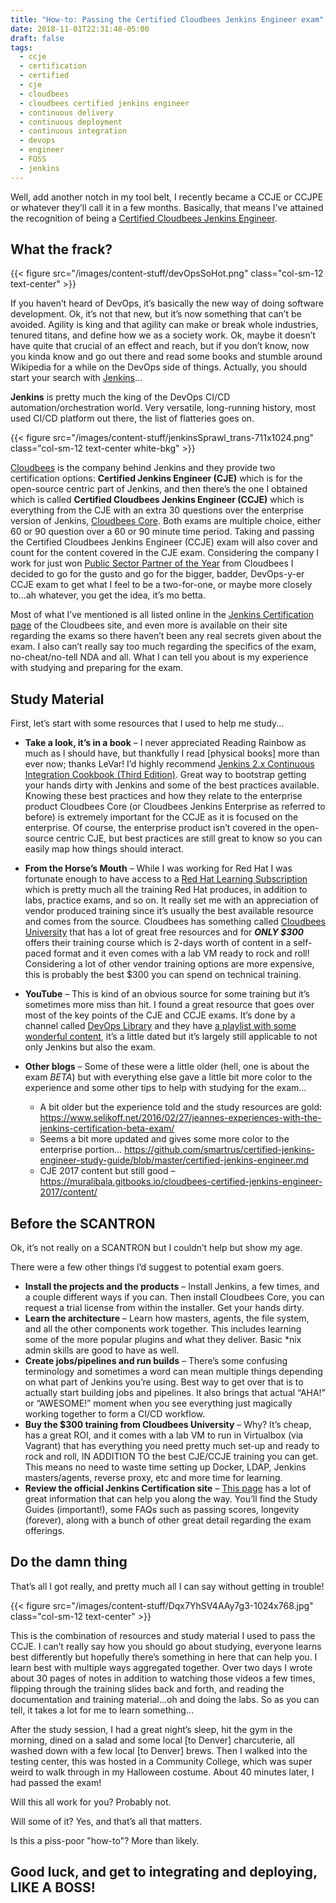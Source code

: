 ```yaml
---
title: "How-to: Passing the Certified Cloudbees Jenkins Engineer exam"
date: 2018-11-01T22:31:48-05:00
draft: false
tags: 
  - ccje
  - certification
  - certified
  - cje
  - cloudbees
  - cloudbees certified jenkins engineer
  - continuous delivery
  - continuous deployment
  - continuous integration
  - devops
  - engineer
  - FOSS
  - jenkins
---
```


Well, add another notch in my tool belt, I recently became a CCJE or CCJPE or whatever they’ll call it in a few months.
Basically, that means I’ve attained the recognition of being a [Certified Cloudbees Jenkins Engineer](https://www.cloudbees.com/jenkins/jenkins-certification).

## What the frack?

{{< figure src="/images/content-stuff/devOpsSoHot.png" class="col-sm-12 text-center" >}}

If you haven’t heard of DevOps, it’s basically the new way of doing software development.  Ok, it’s not that new, but it’s now something that can’t be avoided.  Agility is king and that agility can make or break whole industries, tenured titans, and define how we as a society work.  Ok, maybe it doesn’t have quite that crucial of an effect and reach, but if you don’t know, now you kinda know and go out there and read some books and stumble around Wikipedia for a while on the DevOps side of things.  Actually, you should start your search with [Jenkins](https://en.wikipedia.org/wiki/Jenkins_(software))...

**Jenkins** is pretty much the king of the DevOps CI/CD automation/orchestration world.  Very versatile, long-running history, most used CI/CD platform out there, the list of flatteries goes on.

{{< figure src="/images/content-stuff/jenkinsSprawl_trans-711x1024.png" class="col-sm-12 text-center white-bkg" >}}

[Cloudbees](https://www.cloudbees.com/) is the company behind Jenkins and they provide two certification options: **Certified Jenkins Engineer (CJE)** which is for the open-source centric part of Jenkins, and then there’s the one I obtained which is called **Certified Cloudbees Jenkins Engineer (CCJE)** which is everything from the CJE with an extra 30 questions over the enterprise version of Jenkins, [Cloudbees Core](https://www.cloudbees.com/products/cloudbees-core).  Both exams are multiple choice, either 60 or 90 question over a 60 or 90 minute time period.  Taking and passing the Certified Cloudbees Jenkins Engineer (CCJE) exam will also cover and count for the content covered in the CJE exam.  Considering the company I work for just won [Public Sector Partner of the Year](https://www.cloudbees.com/press/second-annual-devops-world-awards-program-honors-jenkins-contributors-and-devops-innovators) from Cloudbees I decided to go for the gusto and go for the bigger, badder, DevOps-y-er CCJE exam to get what I feel to be a two-for-one, or maybe more closely to...ah whatever, you get the idea, it’s mo betta.

Most of what I’ve mentioned is all listed online in the [Jenkins Certification page](https://www.cloudbees.com/jenkins/jenkins-certification) of the Cloudbees site, and even more is available on their site regarding the exams so there haven’t been any real secrets given about the exam.  I also can’t really say too much regarding the specifics of the exam, no-cheat/no-tell NDA and all.  What I can tell you about is my experience with studying and preparing for the exam.

## Study Material

First, let’s start with some resources that I used to help me study...

- **Take a look, it’s in a book** – I never appreciated Reading Rainbow as much as I should have, but thankfully I read [physical books] more than ever now; thanks LeVar!
I’d highly recommend [Jenkins 2.x Continuous Integration Cookbook (Third Edition)](https://amzn.to/2XXOZWM).  Great way to bootstrap getting your hands dirty with Jenkins and some of the best practices available.  Knowing these best practices and how they relate to the enterprise product Cloudbees Core (or Cloudbees Jenkins Enterprise as referred to before) is extremely important for the CCJE as it is focused on the enterprise.  Of course, the enterprise product isn’t covered in the open-source centric CJE, but best practices are still great to know so you can easily map how things should interact.

- **From the Horse’s Mouth** – While I was working for Red Hat I was fortunate enough to have access to a [Red Hat Learning Subscription](https://fiercesw.com/shop/red-hat/red-hat-learning-subscription) which is pretty much all the training Red Hat produces, in addition to labs, practice exams, and so on.  It really set me with an appreciation of vendor produced training since it’s usually the best available resource and comes from the source.  Cloudbees has something called [Cloudbees University](https://standard.cbu.cloudbees.com/) that has a lot of great free resources and for ***ONLY $300*** offers their training course which is 2-days worth of content in a self-paced format and it even comes with a lab VM ready to rock and roll!  Considering a lot of other vendor training options are more expensive, this is probably the best $300 you can spend on technical training.

- **YouTube** – This is kind of an obvious source for some training but it’s sometimes more miss than hit.  I found a great resource that goes over most of the key points of the CJE and CCJE exams.  It’s done by a channel called [DevOps Library](https://www.youtube.com/channel/UCOnioSzUZS-ZqsRnf38V2nA/videos) and they have [a playlist with some wonderful content](https://www.youtube.com/playlist?list=PL6TwUbrFsOuN-db811WkXF1hwGTexiiOH), it’s a little dated but it’s largely still applicable to not only Jenkins but also the exam.

- **Other blogs** – Some of these were a little older (hell, one is about the exam *BETA*) but with everything else gave a little bit more color to the experience and some other tips to help with studying for the exam...
  - A bit older but the experience told and the study resources are gold: https://www.selikoff.net/2016/02/27/jeannes-experiences-with-the-jenkins-certification-beta-exam/
  - Seems a bit more updated and gives some more color to the enterprise portion... https://github.com/smartrus/certified-jenkins-engineer-study-guide/blob/master/certified-jenkins-engineer.md
  - CJE 2017 content but still good – https://muralibala.gitbooks.io/cloudbees-certified-jenkins-engineer-2017/content/

## Before the SCANTRON

Ok, it’s not really on a SCANTRON but I couldn’t help but show my age.

There were a few other things I’d suggest to potential exam goers.

- **Install the projects and the products** – Install Jenkins, a few times, and a couple different ways if you can.  Then install Cloudbees Core, you can request a trial license from within the installer.  Get your hands dirty.
- **Learn the architecture** – Learn how masters, agents, the file system, and all the other components work together.  This includes learning some of the more popular plugins and what they deliver.  Basic *nix admin skills are good to have as well.
- **Create jobs/pipelines and run builds** – There’s some confusing terminology and sometimes a word can mean multiple things depending on what part of Jenkins you’re using.  Best way to get over that is to actually start building jobs and pipelines.  It also brings that actual “AHA!” or “AWESOME!” moment when you see everything just magically working together to form a CI/CD workflow.
- **Buy the $300 training from Cloudbees University** – Why?  It’s cheap, has a great ROI, and it comes with a lab VM to run in Virtualbox (via Vagrant) that has everything you need pretty much set-up and ready to rock and roll, IN ADDITION TO the best CJE/CCJE training you can get.  This means no need to waste time setting up Docker, LDAP, Jenkins masters/agents, reverse proxy, etc and more time for learning.
- **Review the official Jenkins Certification site** – [This page](https://www.cloudbees.com/jenkins/jenkins-certification) has a lot of great information that can help you along the way.  You’ll find the Study Guides (important!), some FAQs such as passing scores, longevity (forever), along with a bunch of other great detail regarding the exam offerings.

## Do the damn thing

That’s all I got really, and pretty much all I can say without getting in trouble!

{{< figure src="/images/content-stuff/Dqx7YhSV4AAy7g3-1024x768.jpg" class="col-sm-12 text-center" >}}

This is the combination of resources and study material I used to pass the CCJE.  I can’t really say how you should go about studying, everyone learns best differently but hopefully there’s something in here that can help you.  I learn best with multiple ways aggregated together.  Over two days I wrote about 30 pages of notes in addition to watching those videos a few times, flipping through the training slides back and forth, and reading the documentation and training material...oh and doing the labs.  So as you can tell, it takes a lot for me to learn something...

After the study session, I had a great night’s sleep, hit the gym in the morning, dined on a salad and some local [to Denver] charcuterie, all washed down with a few local [to Denver] brews.  Then I walked into the testing center, this was hosted in a Community College, which was super weird to walk through in my Halloween costume.  About 40 minutes later, I had passed the exam!

Will this all work for you?  Probably not.

Will some of it?  Yes, and that’s all that matters.

Is this a piss-poor "how-to"? More than likely.

## Good luck, and get to integrating and deploying, LIKE A BOSS!